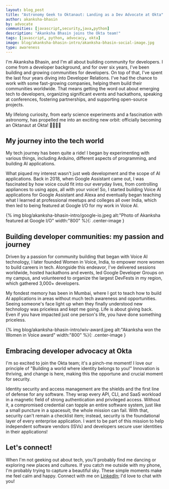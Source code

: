 ```yaml
---
layout: blog_post
title: "Astronomy Geek to Oktanaut: Landing as a Dev Advocate at Okta"
author: akanksha-bhasin
by: advocate
communities: [javascript,security,java,python]
description: "Akanksha Bhasin joins the Okta team!"
tags: [javascript, python, advocacy, okta]
image: blog/akanksha-bhasin-intro/akanksha-bhasin-social-image.jpg
type: awareness
---
```


I'm Akanksha Bhasin, and I'm all about building community for developers. I come from a developer background, and for over six years, I've been building and growing communities for developers. On top of that, I've spent the last four years diving into Developer Relations. I've had the chance to work with some fast-growing companies, helping them build their communities worldwide. That means getting the word out about emerging tech to developers, organizing significant events and hackathons, speaking at conferences, fostering partnerships, and supporting open-source projects.

My lifelong curiosity, from early science experiments and a fascination with astronomy,  has propelled me into an exciting new orbit: officially becoming an Oktanaut at Okta\! 🚀🌠🧑‍🚀

## My journey into the tech world 

My tech journey has been quite a ride\! I began by experimenting with various things, including Arduino, different aspects of programming, and building AI applications.

What piqued my interest wasn't just web development and the scope of AI applications. Back in 2018, when Google Assistant came out, I was fascinated by how voice could fit into our everyday lives, from controlling appliances to using apps, all with your voice\! So, I started building Voice AI applications for Google Assistant and Alexa and eventually began teaching what I learned at professional meetups and colleges all over India, which then led to being featured at Google I/O for my work in Voice AI. 

{% img blog/akanksha-bhasin-intro/google-io.jpeg alt:"Photo of Akanksha featured at Google I/O" width:"800" %}{: .center-image }

## Building developer communities: my passion and journey

Driven by a passion for community building that began with Voice AI technology, I later founded Women in Voice, India, to empower more women to build careers in tech. Alongside this endeavor, I've delivered sessions worldwide, hosted hackathons and events, led Google Developer Groups on my campus, and volunteered to organize the largest DevFests in my region, which gathered 3,000+ developers.

My fondest memory has been in Mumbai, where I got to teach how to build AI applications in areas without much tech awareness and opportunities. Seeing someone's face light up when they finally understood new technology was priceless and kept me going. Life is about giving back. Even if you have impacted just one person's life, you have done something priceless. 

{% img blog/akanksha-bhasin-intro/wiv-award.jpeg alt:"Akanksha won the Women in Voice award" width:"800" %}{: .center-image }

## Embracing developer advocacy at Okta

I'm so excited to join the Okta team; it's a pinch-me moment\! I love our principle of "Building a world where identity belongs to you\!" Innovation is thriving, and change is here, making this the opportune and crucial moment for security. 

Identity security and access management are the shields and the first line of defense for any software. They wrap every API, CLI, and SaaS workload in a magnetic field of strong authentication and privileged access. Without it, a compromised credential can topple an entire software system, just like a small puncture in a spacesuit; the whole mission can fail. With that, security can't remain a checklist item; instead, security is the foundational layer of every enterprise application. I want to be part of this mission to help independent software vendors (ISVs) and developers secure user identities in their applications\! 

## Let's connect\! 

When I'm not geeking out about tech, you'll probably find me dancing or exploring new places and cultures. If you catch me outside with my phone, I'm probably trying to capture a beautiful sky. These simple moments make me feel calm and happy. Connect with me on [LinkedIn](https://linkedin.com/in/akankshabhasin); I'd love to chat with you\!
